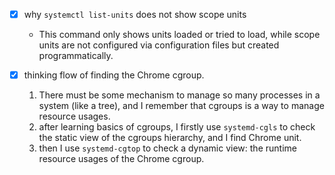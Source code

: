 - [x] why `systemctl list-units` does not show scope units
  - This command only shows units loaded or tried to load, while scope units are not configured via configuration files but created programmatically.
		
- [x] thinking flow of finding the Chrome cgroup.
  1. There must be some mechanism to manage so many processes in a system (like a tree), and I remember that cgroups is a way to manage resource usages.
  2. after learning basics of cgroups, I firstly use `systemd-cgls` to check the static view of the cgroups hierarchy, and I find Chrome unit.
  3. then I use `systemd-cgtop` to check a dynamic view: the runtime resource usages of the Chrome cgroup.
<!--stackedit_data:
eyJoaXN0b3J5IjpbLTQ1NzAwMDc1NiwzMDc3NTQxNDZdfQ==
-->